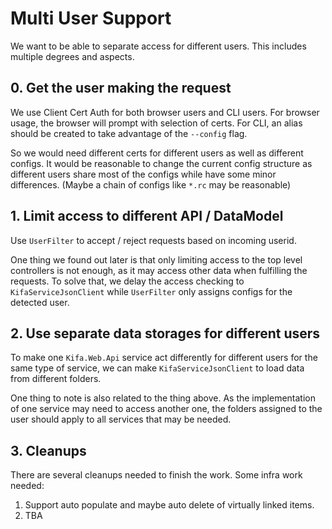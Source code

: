 # Multi User Support

We want to be able to separate access for different users. This includes multiple degrees and aspects.

## 0. Get the user making the request

We use Client Cert Auth for both browser users and CLI users. For browser usage, the browser will prompt with selection
of certs. For CLI, an alias should be created to take advantage of the `--config` flag.

So we would need different certs for different users as well as different configs. It would be reasonable to change the
current config structure as different users share most of the configs while have some minor differences. (Maybe a chain
of configs like `*.rc` may be reasonable)

## 1. Limit access to different API / DataModel

Use `UserFilter` to accept / reject requests based on incoming userid.

One thing we found out later is that only limiting access to the top level controllers is not enough, as it may access
other data when fulfilling the requests. To solve that, we delay the access checking to `KifaServiceJsonClient` while
`UserFilter` only assigns configs for the detected user.

## 2. Use separate data storages for different users

To make one `Kifa.Web.Api` service act differently for different users for the same type of service, we can make
`KifaServiceJsonClient` to load data from different folders.

One thing to note is also related to the thing above. As the implementation of one service may need to access another
one, the folders assigned to the user should apply to all services that may be needed.

## 3. Cleanups

There are several cleanups needed to finish the work. Some infra work needed:

1. Support auto populate and maybe auto delete of virtually linked items.
2. TBA